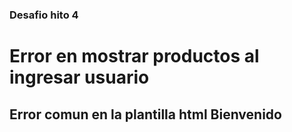 ### Desafio hito 4

# Error en mostrar productos al ingresar usuario
## Error comun en la plantilla html Bienvenido
